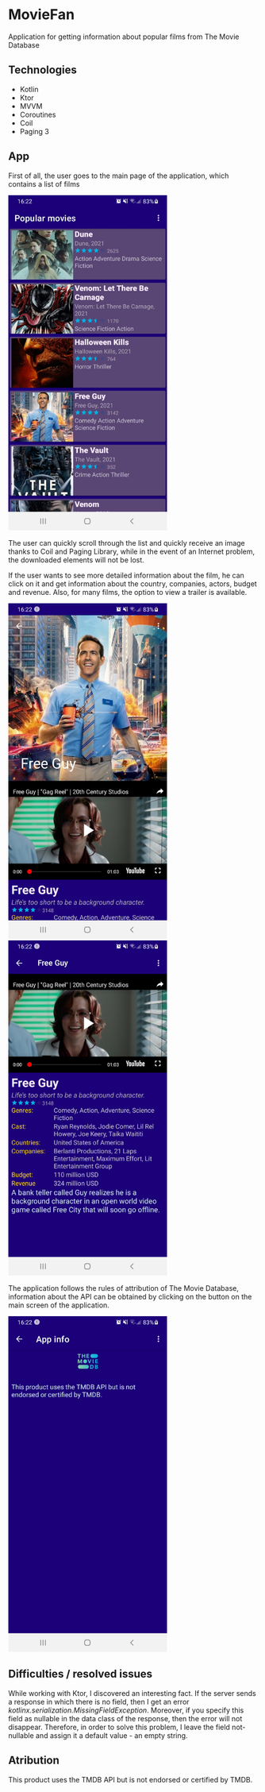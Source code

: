 # MovieFan

Application for getting information about popular films from The Movie Database

## Technologies
* Kotlin
* Ktor
* MVVM
* Coroutines
* Coil
* Paging 3

## App
First of all, the user goes to the main page of the application, which contains a list of films

<p>
  <img src="https://github.com/avelycure/avelycure/blob/master/assets/movieFan/main.jpg" width="320" />
</p>

The user can quickly scroll through the list and quickly receive an image thanks to Coil and Paging Library, while in the event of an Internet problem, the downloaded elements will not be lost.

If the user wants to see more detailed information about the film, he can click on it and get information about the country, companies, actors, budget and revenue. Also, for many films, the option to view a trailer is available.

<p>
  <img src="https://github.com/avelycure/avelycure/blob/master/assets/movieFan/movie_info1.jpg" width="320" />
  <img src="https://github.com/avelycure/avelycure/blob/master/assets/movieFan/movie_info2.jpg" width="320" />
</p>

The application follows the rules of attribution of The Movie Database, information about the API can be obtained by clicking on the button on the main screen of the application.

<p>
  <img src="https://github.com/avelycure/avelycure/blob/master/assets/movieFan/info.jpg" width="320" />
</p>

## Difficulties / resolved issues
While working with Ktor, I discovered an interesting fact. If the server sends a response in which there is no field, then I get an error <i>kotlinx.serialization.MissingFieldException</i>. Moreover, if you specify this field as nullable in the data class of the response, then the error will not disappear. Therefore, in order to solve this problem, I leave the field not-nullable and assign it a default value - an empty string.

## Atribution 
This product uses the TMDB API but is not endorsed or certified by TMDB.
